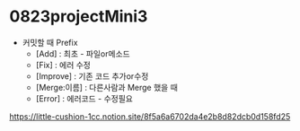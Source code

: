 # 0823projectMini3

- 커밋할 때 Prefix 
  - [Add] : 최초 - 파일or메소드
  - [Fix] : 에러 수정
  - [Improve] : 기존 코드 추가or수정 
  - [Merge:이름] : 다른사람과 Merge 했을 때
  - [Error] : 에러코드 - 수정필요

https://little-cushion-1cc.notion.site/8f5a6a6702da4e2b8d82dcb0d158fd25
